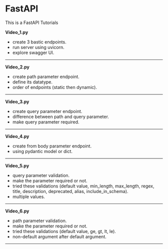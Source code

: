 # FastAPI
This is a FastAPI Tutorials

**Video_1.py**
- create 3 bastic endpoints.
- run server using uvicorn.
- explore swagger UI.
---
**Video_2.py**
- create path parameter endpoint.
- define its datatype.
- order of endpoints (static then dynamic).
---
**Video_3.py**
- create query parameter endpoint.
- difference between path and query parameter.
- make query parameter required.
---
**Video_4.py**
- create from body parameter endpoint.
- using pydantic model or dict.
---
**Video_5.py**
- query parameter validation.
- make the parameter required or not.
- tried these validations (default value, min_length, max_length, regex, title, description, deprecated, alias, include_in_schema).
- multiple values.
---
**Video_6.py**
- path parameter validation.
- make the parameter required or not.
- tried these validations (default value, ge, gt, lt, le).
- non-default argument after default argument.
---

